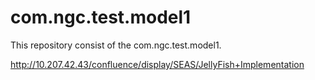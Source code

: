 # com.ngc.test.model1

This repository consist of the com.ngc.test.model1.

http://10.207.42.43/confluence/display/SEAS/JellyFish+Implementation
